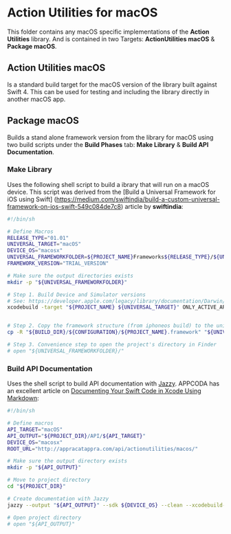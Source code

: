 # Action Utilities for macOS

This folder contains any macOS specific implementations of the **Action Utilities** library. And is contained in two Targets: **ActionUtilities macOS** & **Package macOS**.

## Action Utilities macOS

Is a standard build target for the macOS version of the library built against Swift 4. This can be used for testing and including the library directly in another macOS app.

## Package macOS

Builds a stand alone framework version from the library for macOS using two build scripts under the **Build Phases** tab: **Make Library** & **Build API Documentation**.

### Make Library

Uses the following shell script to build a ibrary that will run on a macOS device. This script was derived from the [Build a Universal Framework for iOS using Swift] (https://medium.com/swiftindia/build-a-custom-universal-framework-on-ios-swift-549c084de7c8) article by **swiftindia**:

```sh
#!/bin/sh

# Define Macros
RELEASE_TYPE="01.01"
UNIVERSAL_TARGET="macOS"
DEVICE_OS="macosx"
UNIVERSAL_FRAMEWORKFOLDER=${PROJECT_NAME}Frameworks${RELEASE_TYPE}/${UNIVERSAL_TARGET}
FRAMEWORK_VERSION="TRIAL_VERSION"

# Make sure the output directories exists
mkdir -p "${UNIVERSAL_FRAMEWORKFOLDER}"

# Step 1. Build Device and Simulator versions
# See: https://developer.apple.com/legacy/library/documentation/Darwin/Reference/ManPages/man1/xcodebuild.1.html
xcodebuild -target "${PROJECT_NAME} ${UNIVERSAL_TARGET}" ONLY_ACTIVE_ARCH=NO -configuration ${CONFIGURATION} -sdk ${DEVICE_OS}  BUILD_DIR="${BUILD_DIR}" BUILD_ROOT="${BUILD_ROOT}" OTHER_SWIFT_FLAGS="-D ${FRAMEWORK_VERSION}" clean build


# Step 2. Copy the framework structure (from iphoneos build) to the universal folder
cp -R "${BUILD_DIR}/${CONFIGURATION}/${PROJECT_NAME}.framework" "${UNIVERSAL_FRAMEWORKFOLDER}/"

# Step 3. Convenience step to open the project's directory in Finder
# open "${UNIVERSAL_FRAMEWORKFOLDER}/"
```

### Build API Documentation

Uses the shell script to build API documentation with [Jazzy](https://github.com/realm/jazzy). APPCODA has an excellent article on [Documenting Your Swift Code in Xcode Using Markdown](https://www.appcoda.com/swift-markdown/):

```sh
#!/bin/sh

# Define macros
API_TARGET="macOS"
API_OUTPUT="${PROJECT_DIR}/API/${API_TARGET}"
DEVICE_OS="macosx"
ROOT_URL="http://appracatappra.com/api/actionutilities/macos/"

# Make sure the output directory exists
mkdir -p "${API_OUTPUT}"

# Move to project directory
cd "${PROJECT_DIR}"

# Create documentation with Jazzy
jazzy --output "${API_OUTPUT}" --sdk ${DEVICE_OS} --clean --xcodebuild-arguments -target,"${PROJECT_NAME} ${API_TARGET}" --module ${PROJECT_NAME} --author "Appracatappra, LLC" --root-url "${ROOT_URL}"

# Open project directory
# open "${API_OUTPUT}"
```



